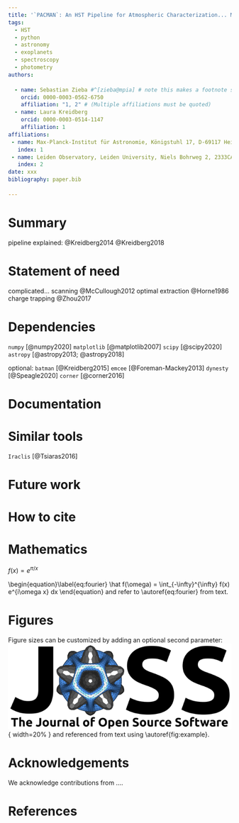 ```yaml
---
title: '`PACMAN`: An HST Pipeline for Atmospheric Characterization... MADE AVAILABLE NOW'
tags:
  - HST
  - python
  - astronomy
  - exoplanets
  - spectroscopy
  - photometry
authors:

  - name: Sebastian Zieba #^[zieba@mpia] # note this makes a footnote saying 'co-first author'
    orcid: 0000-0003-0562-6750
    affiliation: "1, 2" # (Multiple affiliations must be quoted)
  - name: Laura Kreidberg
    orcid: 0000-0003-0514-1147
    affiliation: 1
affiliations:
 - name: Max-Planck-Institut für Astronomie, Königstuhl 17, D-69117 Heidelberg, Germany
   index: 1
 - name: Leiden Observatory, Leiden University, Niels Bohrweg 2, 2333CA Leiden, The Netherlands
   index: 2
date: xxx
bibliography: paper.bib

---
```


# Summary

pipeline explained: @Kreidberg2014 @Kreidberg2018 

# Statement of need

complicated... 
scanning @McCullough2012
optimal extraction @Horne1986
charge trapping @Zhou2017

# Dependencies

`numpy` [@numpy2020]
`matplotlib` [@matplotlib2007]
`scipy` [@scipy2020]
`astropy` [@astropy2013; @astropy2018]


optional:
`batman` [@Kreidberg2015]
`emcee` [@Foreman-Mackey2013]
`dynesty` [@Speagle2020]
`corner` [@corner2016]

# Documentation

# Similar tools

`Iraclis` [@Tsiaras2016]

# Future work

# How to cite




# Mathematics

$f(x) = e^{\pi/x}$

\begin{equation}\label{eq:fourier}
\hat f(\omega) = \int_{-\infty}^{\infty} f(x) e^{i\omega x} dx
\end{equation}
and refer to \autoref{eq:fourier} from text.


# Figures

Figure sizes can be customized by adding an optional second parameter:
![Caption for example figure.\label{fig:example}](figures/joss-logo.png){ width=20% }
and referenced from text using \autoref{fig:example}.

# Acknowledgements

We acknowledge contributions from ....

# References
